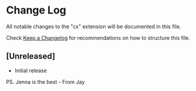 # Change Log
All notable changes to the "cx" extension will be documented in this file.

Check [Keep a Changelog](http://keepachangelog.com/) for recommendations on how to structure this file.

## [Unreleased]
- Initial release

PS. Jenna is the best - From Jay
